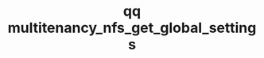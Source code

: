 ---
category: multitenancy
command: multitenancy_nfs_get_global_settings
optional_options: []
permalink: /qq-cli-command-guide/multitenancy/multitenancy_nfs_get_global_settings.html
positional_options: []
sidebar: qq_cli_command_reference_sidebar
summary: This section explains how to use the <code>qq multitenancy_nfs_get_global_settings</code>
  command.
synopsis: Retrieve global default NFS settings
title: qq multitenancy_nfs_get_global_settings
usage: qq multitenancy_nfs_get_global_settings [-h]
zendesk_source: qq CLI Command Guide

---